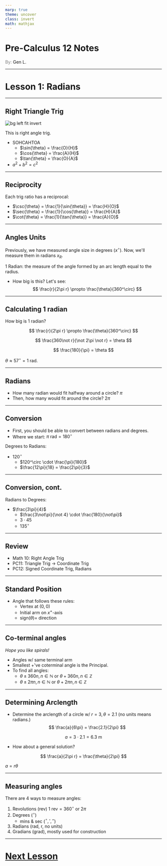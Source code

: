 ```yaml
---
marp: true
theme: uncover
class: invert
math: mathjax
---
```


# <!--fit--> Pre-Calculus 12 Notes
<span style="color:grey">By:</span> Gen L.

<!--_footer: In partnership with Hyperion University, 2024-->

---

<!--paginate: true-->

# Lesson 1: Radians

---

## Right Triangle Trig

![bg left fit invert](https://www.allaboutcircuits.com/uploads/articles/right-triangle-trigonometry.jpg)

This is right angle trig.
* SOHCAHTOA
    * $\sin{\theta} = \frac{O}{H}$
    * $\cos{\theta} = \frac{A}{H}$
    * $\tan{\theta} = \frac{O}{A}$
* $a^2 + b^2 = c^2$

---

## Reciprocity

Each trig ratio has a reciprocal:

* $\csc{\theta} = \frac{1}{\sin{\theta}} = \frac{H}{O}$
* $\sec{\theta} = \frac{1}{\cos{\theta}} = \frac{H}{A}$
* $\cot{\theta} = \frac{1}{\tan{\theta}} = \frac{A}{O}$

---

## Angles Units

Previously, we have measured angle size in degrees ($x^{\circ}$).
Now, we'll measure them in radians $x_R$.

1 Radian: the measure of the angle formed by an arc length equal to the radius.

* How big is this? Let's see:
$$
    \frac{r}{2\pi r} \propto \frac{\theta}{360^\circ}
$$

---

## Calculating 1 radian

How big is 1 radian?

$$
    \frac{r}{2\pi r} \propto \frac{\theta}{360^\circ} 
$$

$$
    \frac{360\not r}{\not 2\pi \not r} = \theta
$$

$$
    \frac{180}{\pi} = \theta
$$

$\theta \approx 57^\circ = 1 \text{ rad}$.

---

## Radians

* How many radian would fit halfway around a circle? $\pi$
* Then, how many would fit around the circle? $2\pi$

---

## Conversion

* First, you should be able to convert between radians and degrees.
* Where we start: $\pi \text{ rad} = 180^\circ$

Degrees to Radians:
* $120^\circ$
    * $120^\circ \cdot \frac{\pi}{180}$
    * $\frac{12\pi}{18} = \frac{2\pi}{3}$

---

## Conversion, cont.

Radians to Degrees:
* $\frac{3\pi}{4}$
    * $\frac{3\not\pi}{\not 4} \cdot \frac{180}{\not\pi}$
    * $3 \cdot 45$
    * $135^\circ$

---

## Review

* Math 10: Right Angle Trig
* PC11: Triangle Trig $\to$ Coordinate Trig
* PC12: Signed Coordinate Trig, Radians

---

## Standard Position

* Angle that follows these rules:
    * Vertex at $(0, 0)$
    * Initial arm on $x^+$-axis
    * $\text{sign}(\theta) =$ direction

---

## Co-terminal angles

*Hope you like spirals!*

* Angles w/ same terminal arm
* Smallest $+$'ve coterminal angle is the Principal.
* To find all angles:
    * $\theta \pm 360n, n \in \mathbb{N}$ or $\theta + 360n, n \in \mathbb{Z}$
    * $\theta \pm 2\pi n, n \in \mathbb{N}$ or $\theta + 2\pi n, n \in \mathbb{Z}$

---

## Determining Arclength

* Determine the arclength of a circle w/ $r = 3, \theta = 2.1$ (no units means radians.)
$$
    \frac{a}{6\pi} = \frac{2.1}{2\pi}
$$

$$
    a = 3 \cdot 2.1 = 6.3\text{ m}
$$

* How about a general solution?

$$
    \frac{a}{2\pi r} = \frac{\theta}{2\pi}
$$

$a = r\theta$

---

## Measuring angles

There are 4 ways to measure angles:

1. Revolutions (rev) $1 \text{ rev} = 360^\circ$ or $2\pi$
2. Degrees ($^\circ$)
    * mins & sec ($^\circ, ', ''$)
3. Radians (rad, r, no units)
4. Gradians (grad), mostly used for construction

---

# [Next Lesson](Lesson%202.html)